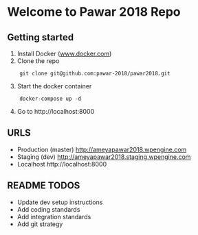 # Welcome to Pawar 2018 Repo

## Getting started
1. Install Docker (www.docker.com)
2. Clone the repo
````
    git clone git@github.com:pawar-2018/pawar2018.git
````    
3. Start the docker container
````
    docker-compose up -d
````    
4. Go to http://localhost:8000

## URLS

* Production (master) http://ameyapawar2018.wpengine.com
* Staging (dev) http://ameyapawar2018.staging.wpengine.com
* Localhost http://localhost:8000

## README TODOS

* Update dev setup instructions
* Add coding standards
* Add integration standards
* Add git strategy
